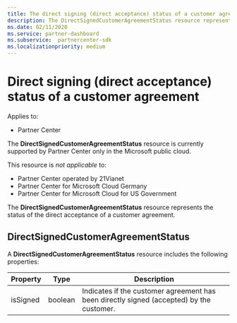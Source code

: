 ```yaml
---
title: The direct signing (direct acceptance) status of a customer agreement.
description: The DirectSignedCustomerAgreementStatus resource represents the status of the direct signing (direct acceptance) of a customer agreement.
ms.date: 02/11/2020
ms.service: partner-dashboard
ms.subservice:  partnercenter-sdk
ms.localizationpriority: medium
---
```


# Direct signing (direct acceptance) status of a customer agreement

Applies to:

- Partner Center

The **DirectSignedCustomerAgreementStatus** resource is currently supported by Partner Center only in the Microsoft public cloud.

This resource is *not applicable* to:

- Partner Center operated by 21Vianet
- Partner Center for Microsoft Cloud Germany
- Partner Center for Microsoft Cloud for US Government

The **DirectSignedCustomerAgreementStatus** resource represents the status of the direct acceptance of a customer agreement.

## DirectSignedCustomerAgreementStatus

A **DirectSignedCustomerAgreementStatus** resource includes the following properties:

| Property       | Type   | Description                                                                                               |
|----------------|--------|-----------------------------------------------------------------------------------------------------------|
| isSigned | boolean | Indicates if the customer agreement has been directly signed (accepted) by the customer. |
